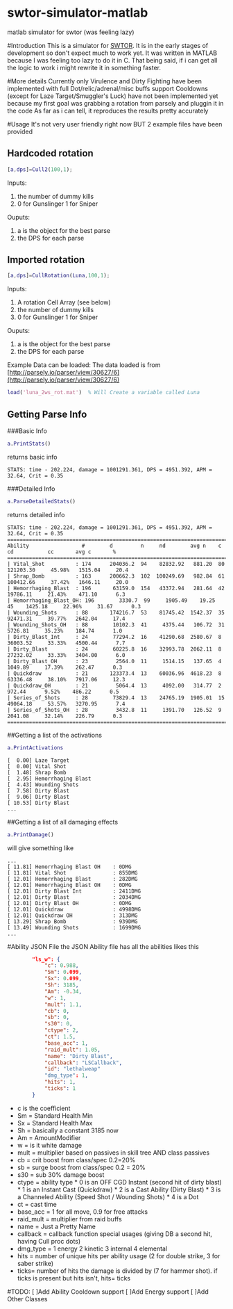 # swtor-simulator-matlab
matlab simulator for swtor (was feeling lazy)

#Introduction
This is a simulator for [SWTOR](http://www.swtor.com). It is in the early stages of development so don't expect much to work yet.
It was written in MATLAB because I was feeling too lazy to do it in C. That being said, if i can get all the logic to work i might rewrite it in something faster.

#More details
Currently only Virulence and Dirty Fighting have been implemented with full Dot/relic/adrenal/misc buffs support
Cooldowns (except for Laze Target/Smuggler's Luck) have not been implemented yet because my first goal was grabbing a rotation from parsely and pluggin it in the code
As far as i can tell, it reproduces the results pretty accurately 

#Usage
It's not very user friendly right now BUT 2 example files have been provided
## Hardcoded rotation
```MATLAB
[a,dps]=Cull2(100,1);
```
Inputs:
 1. the number of dummy kills
 2. 0 for Gunslinger 1 for Sniper
 
Ouputs:
 1. a is the object for the best parse
 2. the DPS for each parse
 
## Imported rotation
```MATLAB
[a,dps]=CullRotation(Luna,100,1);
```
Inputs:
 1. A rotation Cell Array (see below)
 2. the number of dummy kills
 3. 0 for Gunslinger 1 for Sniper
 
Ouputs:
 1. a is the object for the best parse
 2. the DPS for each parse
 

Example Data can be loaded:
The data loaded is from [http://parsely.io/parser/view/30627/6](http://parsely.io/parser/view/30627/6)
```MATLAB
load('luna_2ws_rot.mat')  % Will Create a variable called Luna
```

## Getting Parse Info
###Basic Info
```MATLAB
a.PrintStats()
```

returns basic info
```
STATS: time - 202.224, damage = 1001291.361, DPS = 4951.392, APM =  32.64, Crit = 0.35
```

###Detailed Info
```MATLAB 
a.ParseDetailedStats()
```
returns detailed info
```
STATS: time - 202.224, damage = 1001291.361, DPS = 4951.392, APM =  32.64, Crit = 0.35
==============================================================================================================
Ability                 #        d         n     nd        avg n    c    cd           cc       avg c       %
==============================================================================================================
| Vital_Shot          : 174      204036.2  94    82832.92   881.20  80  121203.30     45.98%   1515.04     20.4
| Shrap_Bomb          : 163      200662.3  102  100249.69   982.84  61  100412.66     37.42%   1646.11     20.0
| Hemorrhaging_Blast  : 196       63159.0  154   43372.94   281.64  42   19786.11     21.43%    471.10      6.3
| Hemorrhaging_Blast_OH: 196        3330.7  99     1905.49    19.25  45    1425.18     22.96%     31.67      0.3
| Wounding_Shots      : 88       174216.7  53    81745.42  1542.37  35   92471.31     39.77%   2642.04     17.4
| Wounding_Shots_OH   : 88        10102.3  41     4375.44   106.72  31    5726.81     35.23%    184.74      1.0
| Dirty_Blast_Int     : 24        77294.2  16    41290.68  2580.67  8    36003.52     33.33%   4500.44      7.7
| Dirty_Blast         : 24        60225.8  16    32993.78  2062.11  8    27232.02     33.33%   3404.00      6.0
| Dirty_Blast_OH      : 23         2564.0  11     1514.15   137.65  4     1049.89     17.39%    262.47      0.3
| Quickdraw           : 21       123373.4  13    60036.96  4618.23  8    63336.48     38.10%   7917.06     12.3
| Quickdraw_OH        : 21         5064.4  13     4092.00   314.77  2      972.44      9.52%    486.22      0.5
| Series_of_Shots     : 28        73829.4  13    24765.19  1905.01  15   49064.18     53.57%   3270.95      7.4
| Series_of_Shots_OH  : 28         3432.8  11     1391.70   126.52  9     2041.08     32.14%    226.79      0.3
==============================================================================================================
```
##Getting a list of the activations
```MATLAB
a.PrintActivations
```

```
[  0.00] Laze Target              
[  0.00] Vital Shot               
[  1.48] Shrap Bomb               
[  2.95] Hemorrhaging Blast       
[  4.43] Wounding Shots           
[  7.58] Dirty Blast              
[  9.06] Dirty Blast              
[ 10.53] Dirty Blast              
...
```
##Getting a list of all damaging effects
```MATLAB
a.PrintDamage()
```
will give something like
```
...
[ 11.81] Hemorrhaging Blast OH    : 0DMG
[ 11.81] Vital Shot               : 855DMG
[ 12.01] Hemorrhaging Blast       : 282DMG
[ 12.01] Hemorrhaging Blast OH    : 0DMG
[ 12.01] Dirty Blast Int          : 2411DMG
[ 12.01] Dirty Blast              : 2034DMG
[ 12.01] Dirty Blast OH           : 0DMG
[ 12.01] Quickdraw                : 4998DMG
[ 12.01] Quickdraw OH             : 313DMG
[ 13.29] Shrap Bomb               : 939DMG
[ 13.49] Wounding Shots           : 1699DMG
...
```
#Ability JSON File
the JSON Ability file has all the abilities likes this 
```JSON
		"ls_w": {
			"c": 0.988,
			"Sm": 0.099,
			"Sx": 0.099,
			"Sh": 3185,
			"Am": -0.34,
			"w": 1,
			"mult": 1.1,
			"cb": 0,
			"sb": 0,
			"s30": 0,
			"ctype": 2,
			"ct": 1.5,
			"base_acc": 1,
			"raid_mult": 1.05,
			"name": "Dirty Blast",
			"callback": "LSCallback",
			"id": "lethalweap"
			"dmg_type": 1,
			"hits": 1,
			"ticks": 1
		}
```

* c is the coefficient
* Sm = Standard Health Min
* Sx = Standard Health Max
* Sh = basically a constant 3185 now
* Am = AmountModifier
* w = is it white damage
* mult = multiplier based on passives in skill tree AND class passives
* cb = crit boost from class/spec 0.2=20%
* sb = surge boost from class/spec 0.2 = 20%
* s30 = sub 30% damage boost
* ctype = ability type 
      * 0 is an OFF CGD Instant (second hit of dirty blast) 
      * 1 is an Instant Cast (Quickdraw)
      * 2 is a Cast Ability  (Dirty Blast)
      * 3 is a Channeled Ability (Speed Shot / Wounding Shots)
      * 4 is a Dot
* ct = cast time
* base_acc = 1 for all move, 0.9 for free attacks
* raid_mult = multiplier from raid buffs
* name = Just a Pretty Name
* callback = callback function special usages (giving DB a second hit, having Cull proc dots)
* dmg_type = 
      1 energy
      2 kinetic
      3 internal
      4 elemental
* hits = number of unique hits per ability usage (2 for double strike, 3 for saber strike)
* ticks= number of hits the damage is divided by (7 for hammer shot). if ticks is present but hits isn't, hits= ticks

#TODO:
[ ]Add Ability Cooldown support
[ ]Add Energy support
[ ]Add Other Classes

